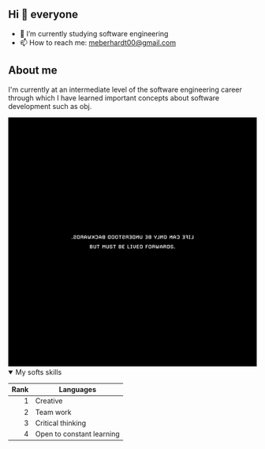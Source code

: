 ## Hi 👋 everyone

- 🌱 I’m currently studying software engineering
- 📫 How to reach me: meberhardt00@gmail.com

## About me
I'm currently at an intermediate level of the software engineering career through 
which I have learned important concepts about software development such as obj. 


<picture>
 <source media="(prefers-color-scheme: dark)" srcset="https://github.com/Nebulosis098/nebulosis098/blob/main/GSKqvpQXwAAJDhp.jpeg?raw=true">
 <source media="(prefers-color-scheme: light)" srcset="https://github.com/Nebulosis098/nebulosis098/blob/main/GSKqvpQXwAAJDhp.jpeg?raw=true">
 <img alt="YOUR-ALT-TEXT" src="https://github.com/Nebulosis098/nebulosis098/blob/main/GSKqvpQXwAAJDhp.jpeg?raw=true">
</picture>

<details open>
<summary>My softs skills</summary>

| Rank | Languages |
|-----:|-----------|
|     1| Creative  |
|     2| Team work |
|     3| Critical thinking|
|     4| Open to constant learning|

</details>

<!-- TO DO: add more details about me later -->
